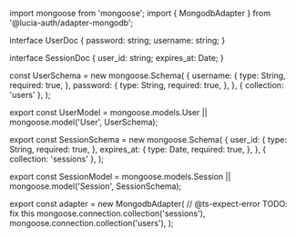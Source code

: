 import mongoose from 'mongoose';
import { MongodbAdapter } from '@lucia-auth/adapter-mongodb';

interface UserDoc {
  password: string;
  username: string;
}

interface SessionDoc {
  user_id: string;
  expires_at: Date;
}

const UserSchema = new mongoose.Schema<UserDoc>(
  {
    username: {
      type: String,
      required: true,
    },
    password: {
      type: String,
      required: true,
    },
  },
  { collection: 'users' },
);

export const UserModel = mongoose.models.User || mongoose.model<UserDoc>('User', UserSchema);

export const SessionSchema = new mongoose.Schema<SessionDoc>(
  {
    user_id: {
      type: String,
      required: true,
    },
    expires_at: {
      type: Date,
      required: true,
    },
  },
  { collection: 'sessions' },
);

export const SessionModel = mongoose.models.Session || mongoose.model<SessionDoc>('Session', SessionSchema);

export const adapter = new MongodbAdapter(
  // @ts-expect-error TODO: fix this
  mongoose.connection.collection<SessionDoc>('sessions'),
  mongoose.connection.collection<UserDoc>('users'),
);
